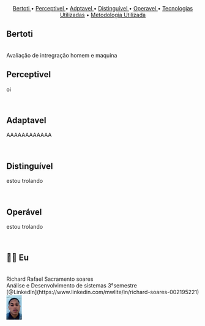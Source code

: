 <br>
<br>
<p align="center">
  <a href ="bertoti"> Bertoti </a>  •   
  <a href ="#Perceptivel"> Perceptivel </a>  •   
  <a href ="#adaptavel"> Adptavel </a>  •  
  <a href ="#Distinguível"> Distinguível </a>  • 
  <a href ="#operavel"> Operavel </a>  • 
  <a href ="#tecnologias-utilizadas">Tecnologias Utilizadas</a>  • 
  <a href ="#metodologia-utilizada">Metodologia Utilizada</a> 
 
</p>

## Bertoti
<br id="bertoti">
 Avaliação de intregração homem e maquina 
<br>


## Perceptivel
oi<br>

<br id="Perceptivel"> 


## Adaptavel
AAAAAAAAAAAA<br>

<br id="adaptavel"> 

## Distinguível
estou trolando<br>

<br id="Distinguível">   

## Operável
estou trolando<br>

<br id="operavel">
    

## 👨‍💻 Eu
<!-- 
![Equipe Ditial Solutions](/readme/time.gif "Apresentação Equipe Digital Solutions") -->

<br>
Richard Rafael Sacramento soares <br>
Análise e Desenvolvimento de sistemas 3°semestre <br> 
[@LinkedIn](https://www.linkedin.com/mwlite/in/richard-soares-002195221) <img src = "./Intregração_Homem_Maquina/readme/imge/richard.png" width="40">                                  

<br>



